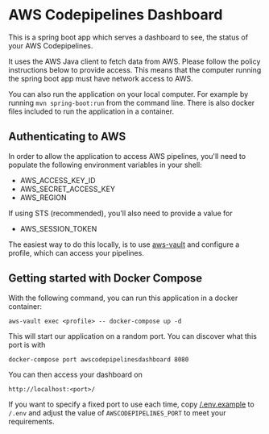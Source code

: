 # AWS Codepipelines Dashboard

This is a spring boot app which serves a dashboard to see, the status
of your AWS Codepipelines.

It uses the AWS Java client to fetch data from AWS. Please follow the
policy instructions below to provide access. This means that the computer
running the spring boot app must have network access to AWS.

You can also run the application on your local computer. For example 
by running `mvn spring-boot:run` from the command line. There is also
docker files included to run the application in a container.

## Authenticating to AWS

In order to allow the application to access AWS pipelines, you'll need to populate the following environment variables in your shell:

* AWS_ACCESS_KEY_ID
* AWS_SECRET_ACCESS_KEY
* AWS_REGION

If using STS (recommended), you'll also need to provide a value for

* AWS_SESSION_TOKEN

The easiest way to do this locally, is to use [aws-vault](https://github.com/99designs/aws-vault) and configure a profile, which can access your pipelines.

## Getting started with Docker Compose

With the following command, you can run this application in a docker container:

```
aws-vault exec <profile> -- docker-compose up -d
```

This will start our application on a random port.
You can discover what this port is with

```
docker-compose port awscodepipelinesdashboard 8080
```

You can then access your dashboard on

```
http://localhost:<port>/
```

If you want to specify a fixed port to use each time, copy [/.env.example](/.env.example) to `/.env` and adjust the value of `AWSCODEPIPELINES_PORT` to meet your requirements.
